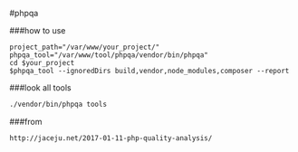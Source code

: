 #phpqa

###how to use
```
project_path="/var/www/your_project/"
phpqa_tool="/var/www/tool/phpqa/vendor/bin/phpqa"
cd $your_project
$phpqa_tool --ignoredDirs build,vendor,node_modules,composer --report
```

###look all tools
```sh
./vendor/bin/phpqa tools
```

###from
```
http://jaceju.net/2017-01-11-php-quality-analysis/
```
